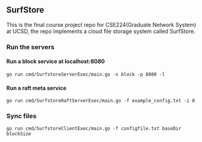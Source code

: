## SurfStore
This is the final course project repo for CSE224(Graduate Network System) at UCSD, the repo implements a cloud file storage system called SurfStore.

### Run the servers
#### Run a block service at localhost:8080
`go run cmd/SurfstoreServerExec/main.go -s block -p 8080 -l`
#### Run a raft meta service
`go run cmd/SurfstoreRaftServerExec/main.go -f example_config.txt -i 0`
### Sync files
`go run cmd/SurfstoreClientExec/main.go -f configfile.txt baseDir blockSize`
